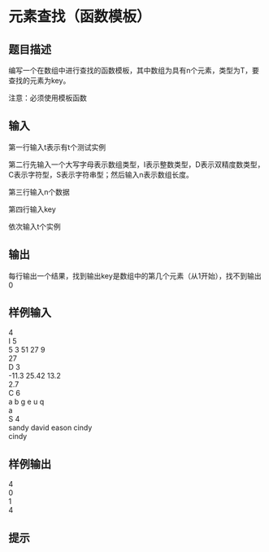  # 元素查找（函数模板）  
  
 ## 题目描述  
 编写一个在数组中进行查找的函数模板，其中数组为具有n个元素，类型为T，要查找的元素为key。  
  
 注意：必须使用模板函数  
  
 ## 输入  
 第一行输入t表示有t个测试实例  
  
 第二行先输入一个大写字母表示数组类型，I表示整数类型，D表示双精度数类型，C表示字符型，S表示字符串型；然后输入n表示数组长度。  
  
 第三行输入n个数据  
  
 第四行输入key  
  
 依次输入t个实例  
  
 ## 输出  
 每行输出一个结果，找到输出key是数组中的第几个元素（从1开始），找不到输出0  
  
 ## 样例输入  
 4  
 I 5  
 5 3 51 27 9  
 27  
 D 3  
 -11.3 25.42 13.2  
 2.7  
 C 6  
 a b g e u q  
 a  
 S 4  
 sandy david eason cindy  
 cindy  
 ## 样例输出  
 4  
 0  
 1  
 4  
 ## 提示  
  
  
